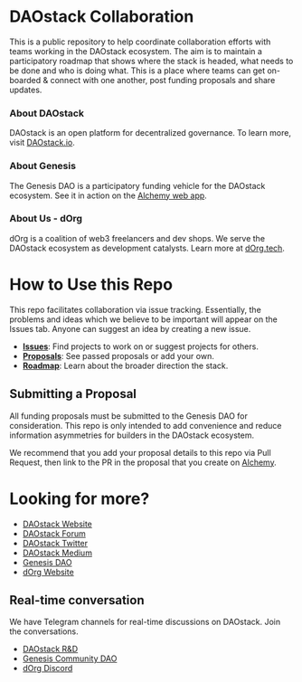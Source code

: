 # DAOstack Collaboration
This is a public repository to help coordinate collaboration efforts with teams working in the DAOstack ecosystem. The aim is to maintain a participatory roadmap that shows where the stack is headed, what needs to be done and who is doing what. This is a place where teams can get on-boarded & connect with one another, post funding proposals and share updates.

### About DAOstack
DAOstack is an open platform for decentralized governance. To learn more, visit [DAOstack.io](https://daostack.io).

### About Genesis
The Genesis DAO is a participatory funding vehicle for the DAOstack ecosystem. See it in action on the [Alchemy web app](https://alchemy.daostack.io/dao/0x294f999356ed03347c7a23bcbcf8d33fa41dc830).

### About Us - dOrg
dOrg is a coalition of web3 freelancers and dev shops. We serve the DAOstack ecosystem as development catalysts. Learn more at [dOrg.tech](https://dOrg.tech).

# How to Use this Repo
This repo facilitates collaboration via issue tracking. Essentially, the problems and ideas which we believe to be important will appear on the Issues tab. Anyone can suggest an idea by creating a new issue.

- [**Issues**](https://github.com/dOrgTech/DAOstack-collab/issues): Find projects to work on or suggest projects for others.
- [**Proposals**](https://github.com/dOrgTech/DAOstack-collab/tree/master/proposals): See passed proposals or add your own.
- [**Roadmap**](https://github.com/dOrgTech/DAOstack-collab/wiki): Learn about the broader direction the stack.

## Submitting a Proposal

All funding proposals must be submitted to the Genesis DAO for consideration. This repo is only intended to add convenience and reduce information asymmetries for builders in the DAOstack ecosystem.

We recommend that you add your proposal details to this repo via Pull Request, then link to the PR in the proposal that you create on [Alchemy](https://alchemy.daostack.io/dao/0x294f999356ed03347c7a23bcbcf8d33fa41dc830).

# Looking for more?

* [DAOstack Website](https://daostack.io)
* [DAOstack Forum](https://daotalk.org)
* [DAOstack Twitter](https://twitter.com/daostack)
* [DAOstack Medium](https://medium.com/daostack)
* [Genesis DAO](https://alchemy.daostack.io/dao/0x294f999356ed03347c7a23bcbcf8d33fa41dc830)
* [dOrg Website](https://dorg.tech)

## Real-time conversation
We have Telegram channels for real-time discussions on DAOstack. Join the conversations.
* [DAOstack R&D]()
* [Genesis Community DAO]()
* [dOrg Discord](https://discord.gg/6Kujmad)


